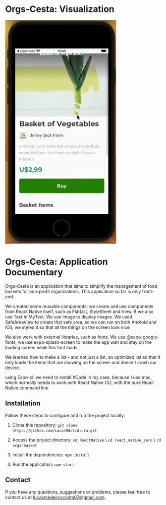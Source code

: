 # Orgs-Cesta: Visualization
![GIF](./visualization.gif)

# Orgs-Cesta: Application Documentary

Orgs-Cesta is an application that aims to simplify the management of food baskets for non-profit organizations. This application so far is only front-end.

We created some reusable components; we create and use components from React Native itself, such as FlatList, StyleSheet and View.
ß
we also use Text in MyText. We use Image to display images. We used SafeAreaView to create that safe area, so we can run on both Android and iOS, we styled it so that all the things on the screen look nice.

We also work with external libraries, such as fonts. We use @expo-google-fonts, we use expo-splash-screen to make the app wait and stay on the loading screen while this font loads.

We learned how to make a list - and not just a list, an optimized list so that it only loads the items that are showing on the screen and doesn't crash our device.

using Expo-cli we need to install XCode in my case, because I use mac, which normally needs to work with React Native CLI, with the pure React Native command line.

## Installation

Follow these steps to configure and run the project locally:

1. Clone this repository: `git clone https://github.com/LucasMdct/Alura.git `

2. Access the project directory: `cd ReactNative` \ `cd react_native_zero` \ `cd orgs-basket`

3. Install the dependencies: `npm install` 

4. Run the application: `npm start`


## Contact

If you have any questions, suggestions or problems, please feel free to contact us at [lucasmedeiroscosta07@gmail.com](mailto:lucasmedeiroscosta07@gmail.com).